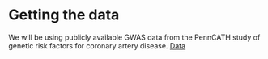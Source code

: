 # Getting the data
We will be using publicly available GWAS data from the PennCATH study of genetic risk factors for coronary artery disease.
<a href="https://www.mtholyoke.edu/courses/afoulkes/Data/GWAStutorial/GWASTutorial_Files.zip" title="Data">Data</a>
